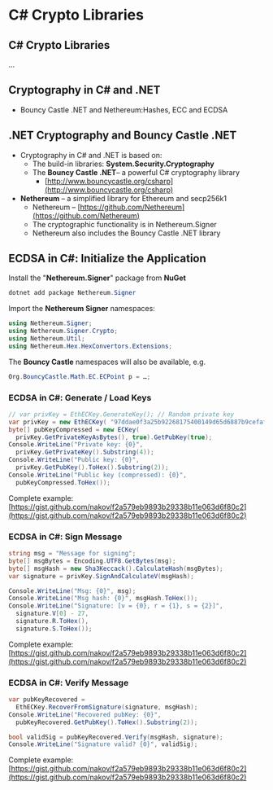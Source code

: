 # C# Crypto Libraries

## C# Crypto Libraries

...

## Cryptography in C# and .NET

* Bouncy Castle .NET and Nethereum:Hashes, ECC and ECDSA

## .NET Cryptography and Bouncy Castle .NET

* Cryptography in C# and .NET is based on:
  * The build-in libraries: **System.Security.Cryptography**
  * The **Bouncy Castle .NET**– a powerful C# cryptography library
    * [http://www.bouncycastle.org/csharp](http://www.bouncycastle.org/csharp)
* **Nethereum** – a simplified library for Ethereum and secp256k1
  * Nethereum – [https://github.com/Nethereum](https://github.com/Nethereum)
  * The cryptographic functionality is in Nethereum.Signer
  * Nethereum also includes the Bouncy Castle .NET library

## ECDSA in C#: Initialize the Application

Install the "**Nethereum.Signer**" package from **NuGet**

```csharp
dotnet add package Nethereum.Signer
```

Import the **Nethereum Signer** namespaces:

```csharp
using Nethereum.Signer;
using Nethereum.Signer.Crypto;
using Nethereum.Util;
using Nethereum.Hex.HexConvertors.Extensions;
```

The **Bouncy Castle** namespaces will also be available, e.g.

```csharp
Org.BouncyCastle.Math.EC.ECPoint p = …;
```

### ECDSA in C#: Generate / Load Keys

```csharp
// var privKey = EthECKey.GenerateKey(); // Random private key
var privKey = new EthECKey( "97ddae0f3a25b92268175400149d65d6887b9cefaf28ea2c078e05cdc15a3c0a");
byte[] pubKeyCompressed = new ECKey(
  privKey.GetPrivateKeyAsBytes(), true).GetPubKey(true);
Console.WriteLine("Private key: {0}",
  privKey.GetPrivateKey().Substring(4));
Console.WriteLine("Public key: {0}",
  privKey.GetPubKey().ToHex().Substring(2));
Console.WriteLine("Public key (compressed): {0}",
  pubKeyCompressed.ToHex());
```

Complete example:[https://gist.github.com/nakov/f2a579eb9893b29338b11e063d6f80c2](https://gist.github.com/nakov/f2a579eb9893b29338b11e063d6f80c2)

### ECDSA in C#: Sign Message

```csharp
string msg = "Message for signing";
byte[] msgBytes = Encoding.UTF8.GetBytes(msg);
byte[] msgHash = new Sha3Keccack().CalculateHash(msgBytes);
var signature = privKey.SignAndCalculateV(msgHash);

Console.WriteLine("Msg: {0}", msg);
Console.WriteLine("Msg hash: {0}", msgHash.ToHex());
Console.WriteLine("Signature: [v = {0}, r = {1}, s = {2}]",
  signature.V[0] - 27,
  signature.R.ToHex(),
  signature.S.ToHex());
```

Complete example:[https://gist.github.com/nakov/f2a579eb9893b29338b11e063d6f80c2](https://gist.github.com/nakov/f2a579eb9893b29338b11e063d6f80c2)

### ECDSA in C#: Verify Message

```csharp
var pubKeyRecovered =
  EthECKey.RecoverFromSignature(signature, msgHash);
Console.WriteLine("Recovered pubKey: {0}",
  pubKeyRecovered.GetPubKey().ToHex().Substring(2));

bool validSig = pubKeyRecovered.Verify(msgHash, signature);
Console.WriteLine("Signature valid? {0}", validSig);
```

Complete example:[https://gist.github.com/nakov/f2a579eb9893b29338b11e063d6f80c2](https://gist.github.com/nakov/f2a579eb9893b29338b11e063d6f80c2)
